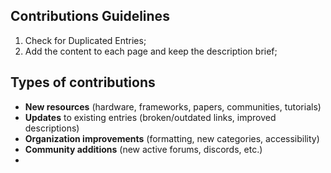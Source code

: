 ## Contributions Guidelines

1. Check for Duplicated Entries;
2. Add the content to each page and keep the description brief;


## Types of contributions
- **New resources** (hardware, frameworks, papers, communities, tutorials)  
- **Updates** to existing entries (broken/outdated links, improved descriptions)  
- **Organization improvements** (formatting, new categories, accessibility)  
- **Community additions** (new active forums, discords, etc.)
- 
